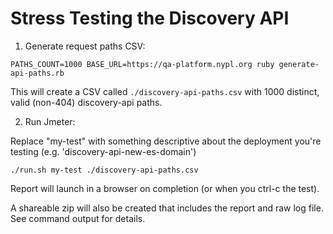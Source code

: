 # Stress Testing the Discovery API

1. Generate request paths CSV:

`PATHS_COUNT=1000 BASE_URL=https://qa-platform.nypl.org ruby generate-api-paths.rb`

This will create a CSV called `./discovery-api-paths.csv` with 1000 distinct, valid (non-404) discovery-api paths.

2. Run Jmeter:

Replace "my-test" with something descriptive about the deployment you're testing (e.g. 'discovery-api-new-es-domain')

`./run.sh my-test ./discovery-api-paths.csv`

Report will launch in a browser on completion (or when you ctrl-c the test).

A shareable zip will also be created that includes the report and raw log file. See command output for details.
